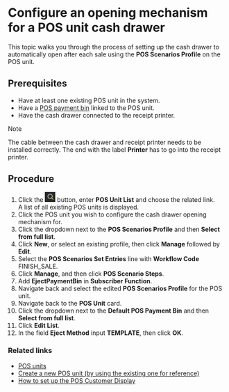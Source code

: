 # Configure an opening mechanism for a POS unit cash drawer

This topic walks you through the process of setting up the cash drawer to automatically open after each sale using the **POS Scenarios Profile** on the POS unit.

## Prerequisites

- Have at least one existing POS unit in the system.
- Have a [POS payment bin](create_pos_payment_bin.md) linked to the POS unit.
- Have the cash drawer connected to the receipt printer.  

 > [!NOTE]
 > The cable between the cash drawer and receipt printer needs to be installed correctly. The end with the label **Printer** has to go into the receipt printer.

## Procedure

1. Click the ![Lightbulb that opens the Tell Me feature](../../../images/Icons/Lightbulb_icon.png "Tell Me what you want to do") button, enter **POS Unit List** and choose the related link.     
   A list of all existing POS units is displayed.  
2. Click the POS unit you wish to configure the cash drawer opening mechanism for.
3. Click the dropdown next to the **POS Scenarios Profile** and then **Select from full list**.  
4. Click **New**, or select an existing profile, then click **Manage** followed by **Edit**.
5. Select the **POS Scenarios Set Entries** line with **Workflow Code** FINISH_SALE.
6. Click **Manage**, and then click **POS Scenario Steps**.
7. Add **EjectPaymentBin** in **Subscriber Function**.
8. Navigate back and select the edited **POS Scenarios Profile** for the POS unit.
9. Navigate back to the **POS Unit** card.
10. Click the dropdown next to the **Default POS Payment Bin** and then **Select from full list**.  
11. Click **Edit List**.
12. In the field **Eject Method** input **TEMPLATE**, then click **OK**.

### Related links

- [POS units](../explanation/POSUnit.md)
- [Create a new POS unit (by using the existing one for reference)](./createnew.md)  
- [How to set up the POS Customer Display](../../pos_profiles/howto/POSCustomerDisplay.md)